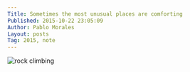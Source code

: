 ```yaml
---
Title: Sometimes the most unusual places are comforting
Published: 2015-10-22 23:05:09
Author: Pablo Morales
Layout: posts
Tag: 2015, note
---
```

![rock climbing](https://static.lifeofpablo.com/media/images/notes/rock-climbing.jpg)
